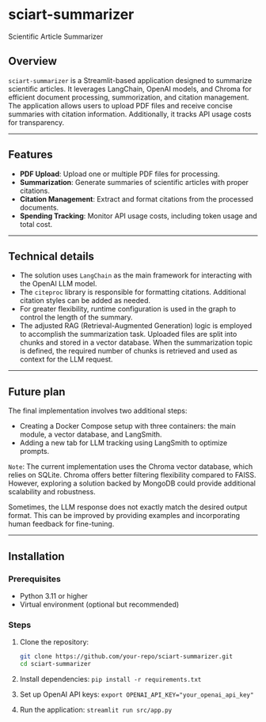 # sciart-summarizer
Scientific Article Summarizer

## Overview
`sciart-summarizer` is a Streamlit-based application designed to summarize scientific articles. It leverages LangChain, OpenAI models, and Chroma for efficient document processing, summorization, and citation management. The application allows users to upload PDF files and receive concise summaries with citation information. Additionally, it tracks API usage costs for transparency.

---

## Features
- **PDF Upload**: Upload one or multiple PDF files for processing.
- **Summarization**: Generate summaries of scientific articles with proper citations.
- **Citation Management**: Extract and format citations from the processed documents.
- **Spending Tracking**: Monitor API usage costs, including token usage and total cost.

---

## Technical details
- The solution uses `LangChain` as the main framework for interacting with the OpenAI LLM model. 
- The `citeproc` library is responsible for formatting citations. Additional citation styles can be added as needed.
- For greater flexibility, runtime configuration is used in the graph to control the length of the summary.
- The adjusted RAG (Retrieval-Augmented Generation) logic is employed to accomplish the summarization task. Uploaded files are split into chunks and stored in a vector database. When the summarization topic is defined, the required number of chunks is retrieved and used as context for the LLM request.

---

## Future plan
The final implementation involves two additional steps:
- Creating a Docker Compose setup with three containers: the main module, a vector database, and LangSmith.
- Adding a new tab for LLM tracking using LangSmith to optimize prompts.

`Note`: 
The current implementation uses the Chroma vector database, which relies on SQLite. Chroma offers better filtering flexibility compared to FAISS. However, exploring a solution backed by MongoDB could provide additional scalability and robustness.

Sometimes, the LLM response does not exactly match the desired output format. This can be improved by providing examples and incorporating human feedback for fine-tuning.

---

## Installation

### Prerequisites
- Python 3.11 or higher
- Virtual environment (optional but recommended)

### Steps
1. Clone the repository:
   ```bash
   git clone https://github.com/your-repo/sciart-summarizer.git
   cd sciart-summarizer
   ```

2. Install dependencies:
`pip install -r requirements.txt`

3. Set up OpenAI API keys:
`export OPENAI_API_KEY="your_openai_api_key"`

4. Run the application:
`streamlit run src/app.py`
